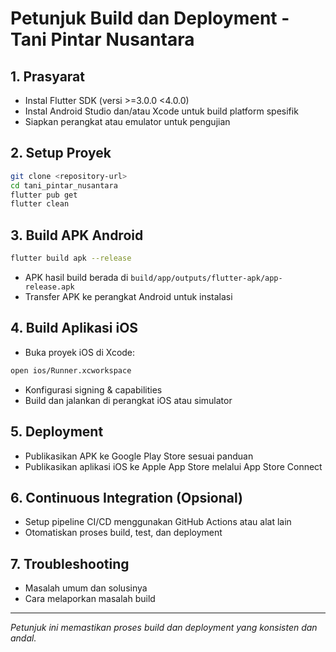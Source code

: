 # Petunjuk Build dan Deployment - Tani Pintar Nusantara

## 1. Prasyarat
- Instal Flutter SDK (versi >=3.0.0 <4.0.0)
- Instal Android Studio dan/atau Xcode untuk build platform spesifik
- Siapkan perangkat atau emulator untuk pengujian

## 2. Setup Proyek
```bash
git clone <repository-url>
cd tani_pintar_nusantara
flutter pub get
flutter clean
```

## 3. Build APK Android
```bash
flutter build apk --release
```
- APK hasil build berada di `build/app/outputs/flutter-apk/app-release.apk`
- Transfer APK ke perangkat Android untuk instalasi

## 4. Build Aplikasi iOS
- Buka proyek iOS di Xcode:
```bash
open ios/Runner.xcworkspace
```
- Konfigurasi signing & capabilities
- Build dan jalankan di perangkat iOS atau simulator

## 5. Deployment
- Publikasikan APK ke Google Play Store sesuai panduan
- Publikasikan aplikasi iOS ke Apple App Store melalui App Store Connect

## 6. Continuous Integration (Opsional)
- Setup pipeline CI/CD menggunakan GitHub Actions atau alat lain
- Otomatiskan proses build, test, dan deployment

## 7. Troubleshooting
- Masalah umum dan solusinya
- Cara melaporkan masalah build

---

*Petunjuk ini memastikan proses build dan deployment yang konsisten dan andal.*
